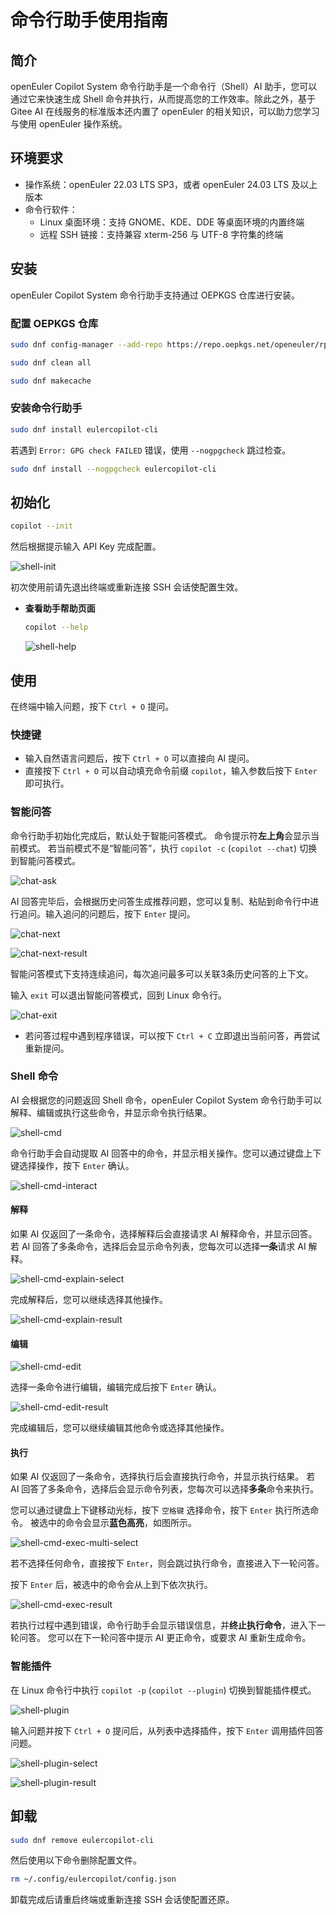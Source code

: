 # 命令行助手使用指南

## 简介

openEuler Copilot System 命令行助手是一个命令行（Shell）AI 助手，您可以通过它来快速生成 Shell 命令并执行，从而提高您的工作效率。除此之外，基于 Gitee AI 在线服务的标准版本还内置了 openEuler 的相关知识，可以助力您学习与使用 openEuler 操作系统。

## 环境要求

- 操作系统：openEuler 22.03 LTS SP3，或者 openEuler 24.03 LTS 及以上版本
- 命令行软件：
  - Linux 桌面环境：支持 GNOME、KDE、DDE 等桌面环境的内置终端
  - 远程 SSH 链接：支持兼容 xterm-256 与 UTF-8 字符集的终端

## 安装

openEuler Copilot System 命令行助手支持通过 OEPKGS 仓库进行安装。

### 配置 OEPKGS 仓库

```bash
sudo dnf config-manager --add-repo https://repo.oepkgs.net/openeuler/rpm/`sed 's/release //;s/[()]//g;s/ /-/g' /etc/openEuler-release`/extras/`uname -m`
```

```bash
sudo dnf clean all
```

```bash
sudo dnf makecache
```

### 安装命令行助手

```bash
sudo dnf install eulercopilot-cli
```

若遇到 `Error: GPG check FAILED` 错误，使用 `--nogpgcheck` 跳过检查。

```bash
sudo dnf install --nogpgcheck eulercopilot-cli
```

## 初始化

```bash
copilot --init
```

然后根据提示输入 API Key 完成配置。

![shell-init](./pictures/shell-init.png)

初次使用前请先退出终端或重新连接 SSH 会话使配置生效。

- **查看助手帮助页面**

  ```bash
  copilot --help
  ```

  ![shell-help](./pictures/shell-help.png)

## 使用

在终端中输入问题，按下 `Ctrl + O` 提问。

### 快捷键

- 输入自然语言问题后，按下 `Ctrl + O` 可以直接向 AI 提问。
- 直接按下 `Ctrl + O` 可以自动填充命令前缀 `copilot`，输入参数后按下 `Enter` 即可执行。

### 智能问答

命令行助手初始化完成后，默认处于智能问答模式。
命令提示符**左上角**会显示当前模式。
若当前模式不是“智能问答”，执行 `copilot -c` (`copilot --chat`) 切换到智能问答模式。

![chat-ask](./pictures/shell-chat-ask.png)

AI 回答完毕后，会根据历史问答生成推荐问题，您可以复制、粘贴到命令行中进行追问。输入追问的问题后，按下 `Enter` 提问。

![chat-next](./pictures/shell-chat-continue.png)

![chat-next-result](./pictures/shell-chat-continue-result.png)

智能问答模式下支持连续追问，每次追问最多可以关联3条历史问答的上下文。

输入 `exit` 可以退出智能问答模式，回到 Linux 命令行。

![chat-exit](./pictures/shell-chat-exit.png)

- 若问答过程中遇到程序错误，可以按下 `Ctrl + C` 立即退出当前问答，再尝试重新提问。

### Shell 命令

AI 会根据您的问题返回 Shell 命令，openEuler Copilot System 命令行助手可以解释、编辑或执行这些命令，并显示命令执行结果。

![shell-cmd](./pictures/shell-cmd.png)

命令行助手会自动提取 AI 回答中的命令，并显示相关操作。您可以通过键盘上下键选择操作，按下 `Enter` 确认。

![shell-cmd-interact](./pictures/shell-cmd-interact.png)

#### 解释

如果 AI 仅返回了一条命令，选择解释后会直接请求 AI 解释命令，并显示回答。
若 AI 回答了多条命令，选择后会显示命令列表，您每次可以选择**一条**请求 AI 解释。

![shell-cmd-explain-select](./pictures/shell-cmd-explain-select.png)

完成解释后，您可以继续选择其他操作。

![shell-cmd-explain-result](./pictures/shell-cmd-explain-result.png)

#### 编辑

![shell-cmd-edit](./pictures/shell-cmd-edit.png)

选择一条命令进行编辑，编辑完成后按下 `Enter` 确认。

![shell-cmd-edit-result](./pictures/shell-cmd-edit-result.png)

完成编辑后，您可以继续编辑其他命令或选择其他操作。

#### 执行

如果 AI 仅返回了一条命令，选择执行后会直接执行命令，并显示执行结果。
若 AI 回答了多条命令，选择后会显示命令列表，您每次可以选择**多条**命令来执行。

您可以通过键盘上下键移动光标，按下 `空格键` 选择命令，按下 `Enter` 执行所选命令。
被选中的命令会显示**蓝色高亮**，如图所示。

![shell-cmd-exec-multi-select](./pictures/shell-cmd-exec-multi-select.png)

若不选择任何命令，直接按下 `Enter`，则会跳过执行命令，直接进入下一轮问答。

按下 `Enter` 后，被选中的命令会从上到下依次执行。

![shell-cmd-exec-result](./pictures/shell-cmd-exec-result.png)

若执行过程中遇到错误，命令行助手会显示错误信息，并**终止执行命令**，进入下一轮问答。
您可以在下一轮问答中提示 AI 更正命令，或要求 AI 重新生成命令。

### 智能插件

在 Linux 命令行中执行 `copilot -p` (`copilot --plugin`) 切换到智能插件模式。

![shell-plugin](./pictures/shell-plugin.png)

输入问题并按下 `Ctrl + O` 提问后，从列表中选择插件，按下 `Enter` 调用插件回答问题。

![shell-plugin-select](./pictures/shell-plugin-select.png)

![shell-plugin-result](./pictures/shell-plugin-result.png)

## 卸载

```bash
sudo dnf remove eulercopilot-cli
```

然后使用以下命令删除配置文件。

```bash
rm ~/.config/eulercopilot/config.json
```

卸载完成后请重启终端或重新连接 SSH 会话使配置还原。
